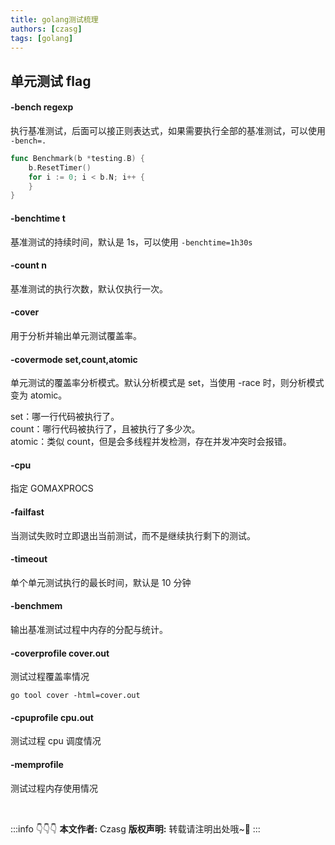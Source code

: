```yaml
---
title: golang测试梳理
authors: [czasg]
tags: [golang]
---
```


<!--truncate-->

## 单元测试 flag
#### -bench regexp
执行基准测试，后面可以接正则表达式，如果需要执行全部的基准测试，可以使用 `-bench=.`
```go
func Benchmark(b *testing.B) {
    b.ResetTimer()
    for i := 0; i < b.N; i++ {
    }
}
```


#### -benchtime t
基准测试的持续时间，默认是 1s，可以使用 `-benchtime=1h30s`

#### -count n
基准测试的执行次数，默认仅执行一次。

#### -cover
用于分析并输出单元测试覆盖率。

#### -covermode set,count,atomic
单元测试的覆盖率分析模式。默认分析模式是 set，当使用 -race 时，则分析模式变为 atomic。

set：哪一行代码被执行了。  
count：哪行代码被执行了，且被执行了多少次。   
atomic：类似 count，但是会多线程并发检测，存在并发冲突时会报错。  

#### -cpu
指定 GOMAXPROCS

#### -failfast
当测试失败时立即退出当前测试，而不是继续执行剩下的测试。

#### -timeout
单个单元测试执行的最长时间，默认是 10 分钟

#### -benchmem
输出基准测试过程中内存的分配与统计。

#### -coverprofile cover.out
测试过程覆盖率情况

```shell script title="可视化单元测试覆盖率"
go tool cover -html=cover.out
```

#### -cpuprofile cpu.out
测试过程 cpu 调度情况

#### -memprofile
测试过程内存使用情况


<br/>

:::info 👇👇👇
**本文作者:** Czasg
**版权声明:** 转载请注明出处哦~👮‍
:::
